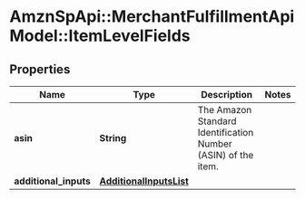 # AmznSpApi::MerchantFulfillmentApiModel::ItemLevelFields

## Properties
Name | Type | Description | Notes
------------ | ------------- | ------------- | -------------
**asin** | **String** | The Amazon Standard Identification Number (ASIN) of the item. | 
**additional_inputs** | [**AdditionalInputsList**](AdditionalInputsList.md) |  | 


